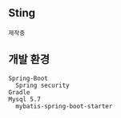 ## Sting
    제작중

## 개발 환경
    Spring-Boot
      Spring security
    Gradle
    Mysql 5.7
      mybatis-spring-boot-starter
  
